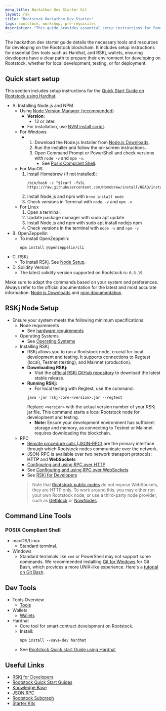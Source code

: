 ```yaml
---
menu_title: Hackathon Dev Starter Kit
layout: rsk
title: "Rootstock Hackathon Dev Starter"
tags: rootstock, workshop, pre-requisites
description: "This guide provides essential setup instructions for Rootstock development, including hardware and key software installations."
---
```


The hackathon dev starter guide details the necessary tools and resources for developing on the Rootstock blockchain. It includes setup instructions for essential Dev tools such as Hardhat, and RSKj, wallets, ensuring developers have a clear path to prepare their environment for developing on Rootstock, whether for local development, testing, or for deployment.

## Quick start setup

This section includes setup instructions for the [Quick Start Guide on Rootstock using Hardhat](/guides/quickstart/hardhat/).

[](#top "collapsible")
- A. Installing Node.js and NPM
    - Using [Node Version Manager (recommended)](https://nodejs.org/en/download/package-manager#nvm)
        - **Version:** 
            - 12 or later. 
        - For installation, use [NVM install script](https://github.com/nvm-sh/nvm#install--update-script).
    - For Windows 
        -   1. Download the Node.js Installer from [Node.js Downloads](https://nodejs.org/en/download).
            2. Run the installer and follow the on-screen instructions.
            3. Open Command Prompt or PowerShell and check versions with `node -v` and `npm -v`. 
                - See [Posix Compliant Shell](#posix-compliant-shell).
    - For MacOS 
        1. Install Homebrew (if not installed):
            ```shell
            /bin/bash -c "$(curl -fsSL https://raw.githubusercontent.com/Homebrew/install/HEAD/install.sh)``` 
        2. Install Node.js and npm with `brew install node` 
        3. Check versions in Terminal with `node -v` and `npm -v`
    - For Linux 
        1. Open a terminal.
        2. Update package manager with sudo apt update
        3. Install Node.js and npm with sudo apt install nodejs npm
        4. Check versions in the terminal with `node -v` and `npm -v`
- B. OpenZeppellin
    - To install OpenZeppelin:
        ```shell
        npm install @openzeppelin/cli
        ```
- C. RSKj
    - To install RSKj. See [Node Setup](#rskj-node-setup).
- D. Solidity Version
    - The latest solidity version supported on Rootstock is: `0.8.19`.

Make sure to adapt the commands based on your system and preferences. Always refer to the official documentation for the latest and most accurate information: [Node.js Downloads](https://nodejs.org/en/download) and [npm documentation](https://docs.npmjs.com/).

## RSKj Node Setup

[](#top "collapsible")
- Ensure your system meets the following minimum specifications:
    -  Node requirements
        - See [hardware requirements](/rsk/node/install/requirements/)
    - Operating Systems
        - See [Operating Systems](/rsk/node/install/operating-systems/)
    - Installing RSKj
        - RSKj allows you to run a Rootstock node, crucial for local development and testing. It supports connections to Regtest (local), Testnet (testing), and Mainnet (production).
        - **Downloading RSKj:**
            - Visit the [official RSKj GitHub repository](https://github.com/rsksmart/rskj) to download the latest stable release.
        - **Running RSKj:**
            - For local testing with Regtest, use the command:
            ```shell
            java -jar rskj-core-<version>.jar --regtest
            ```
            Replace `<version>` with the actual version number of your RSKj jar file. This command starts a local Rootstock node for development and testing.
            - **Note:** Ensure your development environment has sufficient storage and memory, as connecting to Testnet or Mainnet requires downloading the blockchain.
    - RPC 
        - [Remote procedure calls (JSON-RPC)](/rsk/node/architecture/json-rpc/) are the primary interface through which Rootstock nodes communicate over the network.
        - JSON-RPC is available over two network transport protocols: **HTTP** and **WebSockets**
        - [Configuring and using RPC over HTTP](/rsk/node/architecture/json-rpc/transport-protocols#http-transport-protocol)
        - See [Configuring and using RPC over WebSockets](/rsk/node/architecture/json-rpc/transport-protocols#websockets-transport-protocol)
        - See [RSKj for Developers](/kb/rskj-for-developers/)
        > Note that [Rootstock public nodes](/rsk/node/architecture/json-rpc/)
        > do not expose WebSockets, they are HTTP only.
        > To work around this, you may either run your own Rootstock node,
        > or use a third-party node provider, such as [Getblock](/solutions/getblock/) or [NowNodes](/solutions/nownodes/).

## Command Line Tools

### POSIX Compliant Shell

[](#top "collapsible")
- macOS/Linux
    - Standard terminal.
- Windows
    - Standard terminals like `cmd` or PowerShell may not support some commands. We recommended installing [Git for Windows](https://gitforwindows.org/) for Git Bash, which provides a more UNIX-like experience. Here's a [tutorial on Git Bash](https://www.atlassian.com/git/tutorials/git-bash).

## Dev Tools

[](#top "collapsible")
- Tools Overview
    - [Tools](/tools/)
- Wallets
    - [Wallets](/develop/wallet/)
- Hardhat
    - Core tool for smart contract development on Rootstock.
    - Install:
        ```shell
        npm install --save-dev hardhat
        ```
    - See [Rootstock Quick start Guide using Hardhat](/guides/quickstart/hardhat/)

## Useful Links
- [RSKj for Developers](/kb/rskj-for-developers/)
- [Rootstock Quick Start Guides](/guides/quickstart/)
- [Knowledge Base](/kb/)
- [JSON RPC](/rsk/node/architecture/json-rpc/)
- [Rootstock Subgraph](/kb/the-graph-rootstock/)
- [Starter Kits](/guides/starter-kits/)